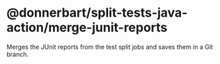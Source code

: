 # @donnerbart/split-tests-java-action/merge-junit-reports

Merges the JUnit reports from the test split jobs and saves them in a Git branch.
